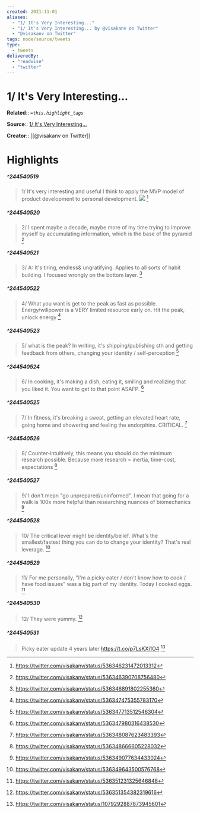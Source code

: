 ```yaml
---
created: 2021-11-01
aliases:
  - "1/ It's Very Interesting..."
  - "1/ It's Very Interesting... by @visakanv on Twitter"
  - "@visakanv on Twitter"
tags: node/source/tweets
type: 
  - tweets
deliveredBy: 
  - "readwise"
  - "twitter"
---
```

# 1/ It's Very Interesting...

**Related**:: 
*`=this.highlight_tags`*

**Source**:: [1/ It's Very Interesting...](https://twitter.com/visakanv/status/536346231472013312)

**Creator**:: [[@visakanv on Twitter]]

# Highlights
##### ^244540519
  
> 1/ It's very interesting and useful I think to apply the MVP model of product development to personal development. 
> ![](https://pbs.twimg.com/media/B3F8De3CEAA8hKB.png) 
  [^244540519]

[^244540519]: https://twitter.com/visakanv/status/536346231472013312

##### ^244540520
  
> 2/ I spent maybe a decade, maybe more of my time trying to improve myself by accumulating information, which is the base of the pyramid 
  [^244540520]

[^244540520]: https://twitter.com/visakanv/status/536346390708756480

##### ^244540521
  
> 3/ A: It's tiring, endless& ungratifying. Applies to all sorts of habit building. I focused wrongly on the bottom layer. 
  [^244540521]

[^244540521]: https://twitter.com/visakanv/status/536346891802255360

##### ^244540522
  
> 4/ What you want is get to the peak as fast as possible. Energy/willpower is a VERY limited resource early on. Hit the peak, unlock energy 
  [^244540522]

[^244540522]: https://twitter.com/visakanv/status/536347475355783170

##### ^244540523
  
> 5/ what is the peak? In writing, it's shipping/publishing sth and getting feedback from others, changing your identity / self-perception 
  [^244540523]

[^244540523]: https://twitter.com/visakanv/status/536347713512546304

##### ^244540524
  
> 6/ In cooking, it's making a dish, eating it, smiling and realizing that you liked it. You want to get to that point ASAFP. 
  [^244540524]

[^244540524]: https://twitter.com/visakanv/status/536347980316438530

##### ^244540525
  
> 7/ In fitness, it's breaking a sweat, getting an elevated heart rate, going home and showering and feeling the endorphins. CRITICAL. 
  [^244540525]

[^244540525]: https://twitter.com/visakanv/status/536348087623483393

##### ^244540526
  
> 8/ Counter-intuitively, this means you should do the minimum research possible. Because more research = inertia, time-cost, expectations 
  [^244540526]

[^244540526]: https://twitter.com/visakanv/status/536348666605228032

##### ^244540527
  
> 9/ I don't mean "go unprepared/uninformed". I mean that going for a walk is 100x more helpful than researching nuances of biomechanics 
  [^244540527]

[^244540527]: https://twitter.com/visakanv/status/536349077634433024

##### ^244540528
  
> 10/ The critical lever might be identity/belief. What's the smallest/fastest thing you can do to change your identity? That's real leverage. 
  [^244540528]

[^244540528]: https://twitter.com/visakanv/status/536349643500576768

##### ^244540529
  
> 11/ For me personally, "I'm a picky eater / don't know how to cook / have food issues" was a big part of my identity. Today I cooked eggs. 
  [^244540529]

[^244540529]: https://twitter.com/visakanv/status/536351231325646848

##### ^244540530
  
> 12/ They were yummy. 
  [^244540530]

[^244540530]: https://twitter.com/visakanv/status/536351354382319616

##### ^244540531
  
> Picky eater update 4 years later https://t.co/p7LsKXi1O4 
  [^244540531]

[^244540531]: https://twitter.com/visakanv/status/1079292887873945601

